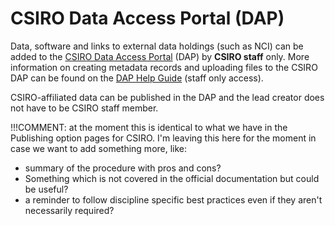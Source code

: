 # CSIRO Data Access Portal (DAP) 

Data, software and links to external data holdings (such as NCI) can be added to the [CSIRO Data Access Portal](https://data.csiro.au/) (DAP) by **CSIRO staff** only. More information on creating metadata records and uploading files to the CSIRO DAP can be found on the [DAP Help Guide](https://confluence.csiro.au/display/dap/Deposit+and+Manage+Data) (staff only access).

 CSIRO-affiliated data can be published in the DAP and the lead creator does not have to be CSIRO staff member.

!!!COMMENT: at the moment this is identical to what we have in the Publishing option pages for CSIRO. I'm leaving this here for the moment in case we want to add something more, like:
 - summary of the procedure with pros and cons? 
 - Something which is not covered in the official documentation but could be useful?  
 - a reminder to follow discipline specific best practices even if they aren't necessarily required? 
